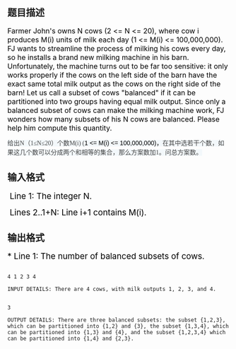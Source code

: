 ## 题目描述

<div>
 <span style="font-size: medium"><span style="color: black">Farmer John's owns N cows (2 <= N <= 20), where cow i produces M(i) units of milk each day (1 <= M(i) <= 100,000,000). FJ wants to streamline the process of milking his cows every day, so he installs a brand new milking machine in his barn. Unfortunately, the machine turns out to be far too sensitive: it only works properly if the cows on the left side of the barn have the exact same total milk output as the cows on the right side of the barn! Let us call a subset of cows "balanced" if it can be partitioned into two groups having equal milk output. Since only a balanced subset of cows can make the milking machine work, FJ wonders how many subsets of his N cows are balanced. Please help him compute this quantity. </span></span>
</div>
<p><span style="font-size: medium"><span style="text-align: left; widows: 2; text-transform: none; background-color: rgb(243,248,251); text-indent: 0px; font: 14px/21px 宋体; word-wrap: normal; white-space: normal; orphans: 2; letter-spacing: normal; color: rgb(68,68,68); word-break: normal; word-spacing: 0px; -webkit-text-size-adjust: auto; -webkit-text-stroke-width: 0px">给出</span><span lang="EN-US" xml:lang="EN-US" style="text-align: left; widows: 2; text-transform: none; background-color: rgb(243,248,251); text-indent: 0px; font: 14px/21px simsun; word-wrap: normal; white-space: normal; orphans: 2; letter-spacing: normal; color: rgb(68,68,68); word-break: normal; word-spacing: 0px; -webkit-text-size-adjust: auto; -webkit-text-stroke-width: 0px">N</span><span style="text-align: left; widows: 2; text-transform: none; background-color: rgb(243,248,251); text-indent: 0px; font: 14px/21px 宋体; word-wrap: normal; white-space: normal; orphans: 2; letter-spacing: normal; color: rgb(68,68,68); word-break: normal; word-spacing: 0px; -webkit-text-size-adjust: auto; -webkit-text-stroke-width: 0px">（</span><span lang="EN-US" xml:lang="EN-US" style="text-align: left; widows: 2; text-transform: none; background-color: rgb(243,248,251); text-indent: 0px; font: 14px/21px simsun; word-wrap: normal; white-space: normal; orphans: 2; letter-spacing: normal; color: rgb(68,68,68); word-break: normal; word-spacing: 0px; -webkit-text-size-adjust: auto; -webkit-text-stroke-width: 0px">1</span><span style="text-align: left; widows: 2; text-transform: none; background-color: rgb(243,248,251); text-indent: 0px; font: 14px/21px 宋体; word-wrap: normal; white-space: normal; orphans: 2; letter-spacing: normal; color: rgb(68,68,68); word-break: normal; word-spacing: 0px; -webkit-text-size-adjust: auto; -webkit-text-stroke-width: 0px">≤</span><span lang="EN-US" xml:lang="EN-US" style="text-align: left; widows: 2; text-transform: none; background-color: rgb(243,248,251); text-indent: 0px; font: 14px/21px simsun; word-wrap: normal; white-space: normal; orphans: 2; letter-spacing: normal; color: rgb(68,68,68); word-break: normal; word-spacing: 0px; -webkit-text-size-adjust: auto; -webkit-text-stroke-width: 0px">N</span><span style="text-align: left; widows: 2; text-transform: none; background-color: rgb(243,248,251); text-indent: 0px; font: 14px/21px 宋体; word-wrap: normal; white-space: normal; orphans: 2; letter-spacing: normal; color: rgb(68,68,68); word-break: normal; word-spacing: 0px; -webkit-text-size-adjust: auto; -webkit-text-stroke-width: 0px">≤</span><span lang="EN-US" xml:lang="EN-US" style="text-align: left; widows: 2; text-transform: none; background-color: rgb(243,248,251); text-indent: 0px; font: 14px/21px simsun; word-wrap: normal; white-space: normal; orphans: 2; letter-spacing: normal; color: rgb(68,68,68); word-break: normal; word-spacing: 0px; -webkit-text-size-adjust: auto; -webkit-text-stroke-width: 0px">20</span><span style="text-align: left; widows: 2; text-transform: none; background-color: rgb(243,248,251); text-indent: 0px; font: 14px/21px 宋体; word-wrap: normal; white-space: normal; orphans: 2; letter-spacing: normal; color: rgb(68,68,68); word-break: normal; word-spacing: 0px; -webkit-text-size-adjust: auto; -webkit-text-stroke-width: 0px">）个数</span><span lang="EN-US" xml:lang="EN-US" style="text-align: left; widows: 2; text-transform: none; background-color: rgb(243,248,251); text-indent: 0px; font: 14px/21px simsun; word-wrap: normal; white-space: normal; orphans: 2; letter-spacing: normal; color: rgb(68,68,68); word-break: normal; word-spacing: 0px; -webkit-text-size-adjust: auto; -webkit-text-stroke-width: 0px">M(i) (</span><span style="text-align: left; widows: 2; text-transform: none; background-color: rgb(243,248,251); text-indent: 0px; font: 14px/21px simsun; word-wrap: normal; white-space: normal; orphans: 2; letter-spacing: normal; color: rgb(68,68,68); word-break: normal; word-spacing: 0px; -webkit-text-size-adjust: auto; -webkit-text-stroke-width: 0px"><span lang="EN-US" xml:lang="EN-US" style="line-height: 21px; font-family: Arial; word-wrap: normal; color: black; word-break: normal">1 <= M(i) <= 100,000,000)</span></span><span style="text-align: left; widows: 2; text-transform: none; background-color: rgb(243,248,251); text-indent: 0px; font: 14px/21px simsun; word-wrap: normal; white-space: normal; orphans: 2; letter-spacing: normal; color: rgb(68,68,68); word-break: normal; word-spacing: 0px; -webkit-text-size-adjust: auto; -webkit-text-stroke-width: 0px"><span style="line-height: 21px; font-family: 宋体; word-wrap: normal; color: black; word-break: normal">，</span></span><span style="text-align: left; widows: 2; text-transform: none; background-color: rgb(243,248,251); text-indent: 0px; font: 14px/21px 宋体; word-wrap: normal; white-space: normal; orphans: 2; letter-spacing: normal; color: rgb(68,68,68); word-break: normal; word-spacing: 0px; -webkit-text-size-adjust: auto; -webkit-text-stroke-width: 0px">在其中选若干个数，如果这几个数可以分成两个和相等的集合，那么方案数加</span><span lang="EN-US" xml:lang="EN-US" style="text-align: left; widows: 2; text-transform: none; background-color: rgb(243,248,251); text-indent: 0px; font: 14px/21px simsun; word-wrap: normal; white-space: normal; orphans: 2; letter-spacing: normal; color: rgb(68,68,68); word-break: normal; word-spacing: 0px; -webkit-text-size-adjust: auto; -webkit-text-stroke-width: 0px">1</span><span style="text-align: left; widows: 2; text-transform: none; background-color: rgb(243,248,251); text-indent: 0px; font: 14px/21px 宋体; word-wrap: normal; white-space: normal; orphans: 2; letter-spacing: normal; color: rgb(68,68,68); word-break: normal; word-spacing: 0px; -webkit-text-size-adjust: auto; -webkit-text-stroke-width: 0px">。问总方案数。</span></span></p>

## 输入格式

<div>
 <span style="color: black; font-size: 14pt"> Line 1: The integer N. </span>
</div>
<div>
 <span style="color: black; font-size: 14pt"> Lines 2..1+N: Line i+1 contains M(i). </span>
</div>

## 输出格式

<div>
 <span style="color: black; font-size: 14pt">* Line 1: The number of balanced subsets of cows. </span>
</div>

```input1
4 1 2 3 4
INPUT DETAILS: There are 4 cows, with milk outputs 1, 2, 3, and 4.
```
```output1
3
OUTPUT DETAILS: There are three balanced subsets: the subset {1,2,3}, which can be partitioned into {1,2} and {3}, the subset {1,3,4}, which can be partitioned into {1,3} and {4}, and the subset {1,2,3,4} which can be partitioned into {1,4} and {2,3}.
```
